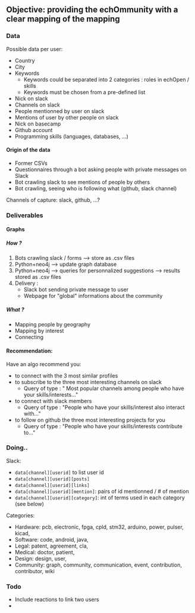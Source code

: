 ## Objective: providing the echOmmunity with a clear mapping of the mapping

### Data

Possible data per user:

* Country
* City
* Keywords
    * Keywords could be separated into 2 categories : roles in echOpen / skills
    * Keywords must be chosen from a pre-defined list
* Nick on slack
* Channels on slack
* People mentionned by user on slack
* Mentions of user by other people on slack
* Nick on basecamp
* Github account
* Programming skills (languages, databases, ...)

#### Origin of the data

* Former CSVs
* Questionnaires through a bot asking people with private messages on Slack
* Bot crawling slack to see mentions of people by others
* Bot crawling, seeing who is following what (github, slack channel)

Channels of capture: slack, github, ...?

### Deliverables

#### Graphs

##### How ?

1. Bots crawling slack / forms --> store as .csv files
2. Python+neo4j --> update graph database 
3. Python+neo4j --> queries for personnalized suggestions --> results stored as .csv files
4. Delivery : 
    * Slack bot sending private message to user
    * Webpage for "global" informations about the community 

##### What ?

* Mapping people by geography
* Mapping by interest
* Connecting

#### Recommendation:

Have an algo recommend you:

* to connect with the 3 most similar profiles
* to subscribe to the three most interesting channels on slack
    * Query of type : " Most popular channels among people who have your skills/interests..."
* to connect with slack members
    * Query of type : "People who have your skills/interest also interact with..."
* to follow on github the three most interesting projects for you 
    * Query of type : "People who have your skills/interests contribute to..."


### Doing..

Slack:

* `data[channel][userid]` to list user id
* `data[channel][userid][posts]` 
* `data[channel][userid][links]` 
* `data[channel][userid][mention]`: pairs of id mentionned / # of mention 
* `data[channel][userid][category]`: int of terms used in each category (see below)


Categories:

* Hardware: pcb, electronic, fpga, cpld, stm32, arduino, power, pulser, kicad, 
* Software: code, android, java, 
* Legal: patent, agreement, cla, 
* Medical: doctor, patient,
* Design: design, user, 
* Community: graph, community, communication, event, contribution, contributor, wiki

### Todo

* Include reactions to link two users
* 

